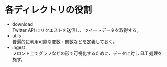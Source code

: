 # 各ディレクトリの役割

- download \
  Twitter API にリクエストを送信し、ツイートデータを取得する。
- utils \
  普遍的に利用可能な変数・関数などを定義しておく。
- ingest \
  フロント上でグラフなどの形で可視化するために、データに対し ELT 処理を施す。
